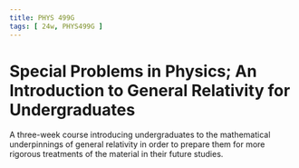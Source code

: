 ```yaml
---
title: PHYS 499G
tags: [ 24w, PHYS499G ]
---
```


# Special Problems in Physics; An Introduction to General Relativity for Undergraduates

A three-week course introducing undergraduates to the mathematical underpinnings of general relativity in order to prepare them for more rigorous treatments of the material in their future studies.
